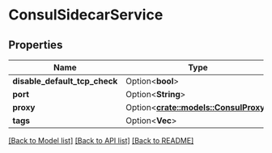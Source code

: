 # ConsulSidecarService

## Properties

| Name                          | Type                                                     | Description | Notes      |
| ----------------------------- | -------------------------------------------------------- | ----------- | ---------- |
| **disable_default_tcp_check** | Option<**bool**>                                         |             | [optional] |
| **port**                      | Option<**String**>                                       |             | [optional] |
| **proxy**                     | Option<[**crate::models::ConsulProxy**](ConsulProxy.md)> |             | [optional] |
| **tags**                      | Option<**Vec<String>**>                                  |             | [optional] |

[[Back to Model list]](../README.md#documentation-for-models)
[[Back to API list]](../README.md#documentation-for-api-endpoints)
[[Back to README]](../README.md)
